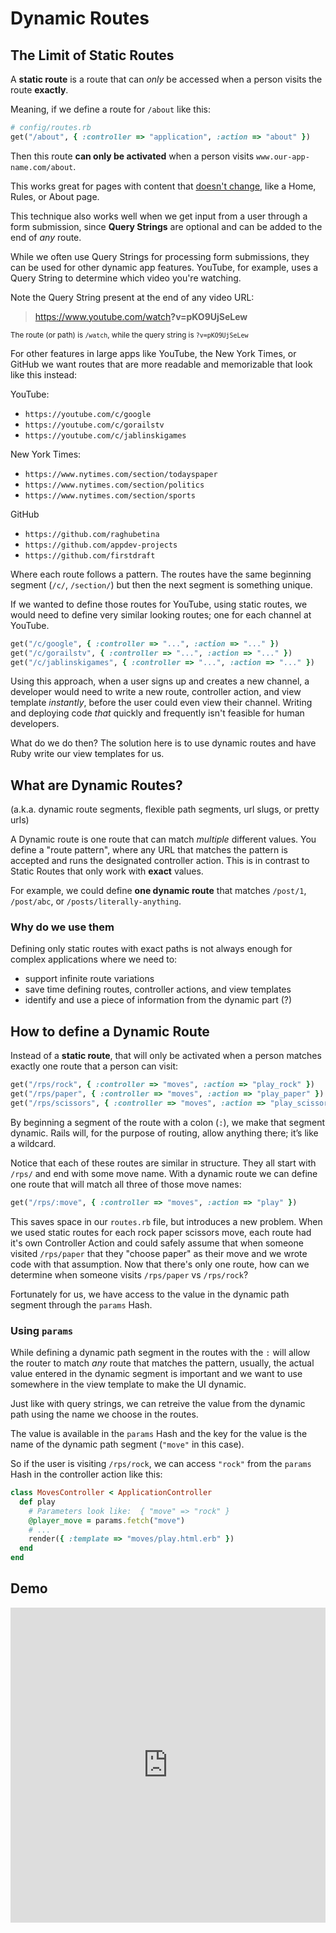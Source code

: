 # Dynamic Routes

## The Limit of Static Routes

A **static route** is a route that can _only_ be accessed when a person visits the route **exactly**.

Meaning, if we define a route for `/about` like this:

```rb
# config/routes.rb
get("/about", { :controller => "application", :action => "about" })
```

Then this route **can only be activated** when a person visits `www.our-app-name.com/about`.

This works great for pages with content that <u>doesn't change</u>, like a Home, Rules, or About page.

This technique also works well when we get input from a user through a form submission, since **Query Strings** are optional and can be added to the end of _any_ route.

While we often use Query Strings for processing form submissions, they can be used for other dynamic app features. YouTube, for example, uses a Query String to determine which video you're watching.

Note the Query String present at the end of any video URL:

> https://www.youtube.com/watch<strong>?v=pKO9UjSeLew</strong>

<small>The route (or path) is `/watch`, while the query string is `?v=pKO9UjSeLew`</small>

For other features in large apps like YouTube, the New York Times, or GitHub we want routes that are more readable and memorizable that look like this instead:

YouTube:
- `https://youtube.com/c/google`
- `https://youtube.com/c/gorailstv`
- `https://youtube.com/c/jablinskigames`

New York Times:
- `https://www.nytimes.com/section/todayspaper`
- `https://www.nytimes.com/section/politics`
- `https://www.nytimes.com/section/sports`

GitHub
- `https://github.com/raghubetina`
- `https://github.com/appdev-projects`
- `https://github.com/firstdraft`

Where each route follows a pattern. The routes have the same beginning segment (`/c/`, `/section/`) but then the next segment is something unique.

If we wanted to define those routes for YouTube, using static routes, we would need to define very similar looking routes; one for each channel at YouTube.

```rb
get("/c/google", { :controller => "...", :action => "..." })
get("/c/gorailstv", { :controller => "...", :action => "..." })
get("/c/jablinskigames", { :controller => "...", :action => "..." })
```

Using this approach, when a user signs up and creates a new channel, a developer would need to write a new route, controller action, and view template _instantly_, before the user could even view their channel. Writing and deploying code _that_ quickly and frequently isn't feasible for human developers.

What do we do then? The solution here is to use dynamic routes and have Ruby write our view templates for us.

## What are Dynamic Routes?

(a.k.a. dynamic route segments, flexible path segments, url slugs, or pretty urls)

A Dynamic route is one route that can match _multiple_ different values. You define a "route pattern", where any URL that matches the pattern is accepted and runs the designated controller action. This is in contrast to Static Routes that only work with **exact** values.

For example, we could define **one dynamic route** that matches `/post/1`, `/post/abc`, or `/posts/literally-anything`.

### Why do we use them

Defining only static routes with exact paths is not always enough for complex applications where we need to:

- support infinite route variations
- save time defining routes, controller actions, and view templates
- identify and use a piece of information from the dynamic part (?)

## How to define a Dynamic Route

Instead of a **static route**, that will only be activated when a person matches exactly one route that a person can visit:

```rb
get("/rps/rock", { :controller => "moves", :action => "play_rock" })
get("/rps/paper", { :controller => "moves", :action => "play_paper" })
get("/rps/scissors", { :controller => "moves", :action => "play_scissors" })
```

By beginning a segment of the route with a colon (`:`), we make that segment dynamic. Rails will, for the purpose of routing, allow anything there; it’s like a wildcard.

Notice that each of these routes are similar in structure. They all start with `/rps/` and end with some move name. With a dynamic route we can define one route that will match all three of those move names:

```rb
get("/rps/:move", { :controller => "moves", :action => "play" })
```

This saves space in our `routes.rb` file, but introduces a new problem. When we used static routes for each rock paper scissors move, each route had it's own Controller Action and could safely assume that when someone visited `/rps/paper` that they "choose paper" as their move and we wrote code with that assumption. Now that there's only one route, how can we determine when someone visits `/rps/paper` vs `/rps/rock`?

Fortunately for us, we have access to the value in the dynamic path segment through the `params` Hash.

### Using `params`

While defining a dynamic path segment in the routes with the `:` will allow the router to match _any_ route that matches the pattern, usually, the actual value entered in the dynamic segment is important and we want to use somewhere in the view template to make the UI dynamic.

Just like with query strings, we can retreive the value from the dynamic path using the name we choose in the routes.

The value is available in the `params` Hash and the key for the value is the name of the dynamic path segment (`"move"` in this case).

So if the user is visiting `/rps/rock`, we can access `"rock"` from the `params` Hash in the controller action like this:

```rb
class MovesController < ApplicationController
  def play
    # Parameters look like:  { "move" => "rock" }
    @player_move = params.fetch("move")
    # ...
    render({ :template => "moves/play.html.erb" })
  end
end
```

## Demo

<div style="overflow: hidden;padding-top: 100%;position: relative;"><iframe loading="lazy" style="border: 0;height: 100%;left: 0;position: absolute;top: 0;width: 100%;" src="https://jelani.dev/dynamic-path-segment-demo/"></iframe></div>
